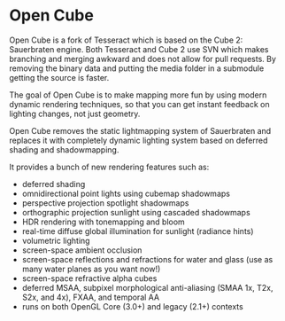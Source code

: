 # Open Cube
Open Cube is a fork of Tesseract which is based on the Cube 2: Sauerbraten engine. 
Both Tesseract and Cube 2 use SVN which makes branching and merging awkward and does not allow for pull requests. By removing the binary data and putting the media folder in a submodule getting the source is faster.

The goal of Open Cube is to make mapping more fun by using modern dynamic rendering techniques, so
that you can get instant feedback on lighting changes, not just geometry.

Open Cube removes the static lightmapping system of Sauerbraten and replaces
it with completely dynamic lighting system based on deferred shading and
shadowmapping.

It provides a bunch of new rendering features such as:

* deferred shading
* omnidirectional point lights using cubemap shadowmaps
* perspective projection spotlight shadowmaps
* orthographic projection sunlight using cascaded shadowmaps
* HDR rendering with tonemapping and bloom
* real-time diffuse global illumination for sunlight (radiance hints)
* volumetric lighting
* screen-space ambient occlusion
* screen-space reflections and refractions for water and glass (use as many water planes as you want now!)
* screen-space refractive alpha cubes
* deferred MSAA, subpixel morphological anti-aliasing (SMAA 1x, T2x, S2x, and 4x), FXAA, and temporal AA
* runs on both OpenGL Core (3.0+) and legacy (2.1+) contexts
